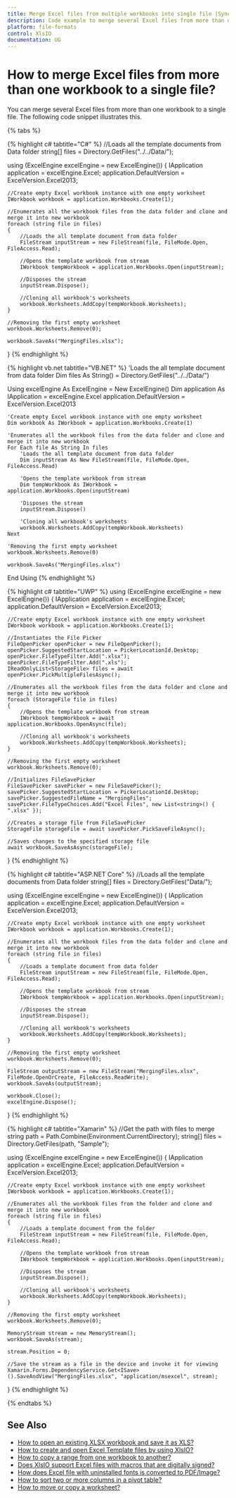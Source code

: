 ```yaml
---
title: Merge Excel files from multiple workbooks into single file |Syncfusion
description: Code example to merge several Excel files from more than one workbook to a single file using Suncfusion's XlsIO.
platform: file-formats
control: XlsIO
documentation: UG
---
```


# How to merge Excel files from more than one workbook to a single file?

You can merge several Excel files from more than one workbook to a single file. The following code snippet illustrates this.

{% tabs %}  

{% highlight c# tabtitle="C#" %}
//Loads all the template documents from Data folder
string[] files = Directory.GetFiles("../../Data/");

using (ExcelEngine excelEngine = new ExcelEngine())
{
    IApplication application = excelEngine.Excel;
    application.DefaultVersion = ExcelVersion.Excel2013;

    //Create empty Excel workbook instance with one empty worksheet
    IWorkbook workbook = application.Workbooks.Create(1);

    //Enumerates all the workbook files from the data folder and clone and merge it into new workbook
    foreach (string file in files)
    {
		//Loads the all template document from data folder
		FileStream inputStream = new FileStream(file, FileMode.Open, FileAccess.Read);

		//Opens the template workbook from stream
		IWorkbook tempWorkbook = application.Workbooks.Open(inputStream);

		//Disposes the stream
		inputStream.Dispose();

		//Cloning all workbook's worksheets
		workbook.Worksheets.AddCopy(tempWorkbook.Worksheets);
	}
	
	//Removing the first empty worksheet
	workbook.Worksheets.Remove(0);

	workbook.SaveAs("MergingFiles.xlsx");
}
{% endhighlight %}

{% highlight vb.net tabtitle="VB.NET" %}
'Loads the all template document from data folder
Dim files As String() = Directory.GetFiles("../../Data/")

Using excelEngine As ExcelEngine = New ExcelEngine()
    Dim application As IApplication = excelEngine.Excel
    application.DefaultVersion = ExcelVersion.Excel2013

    'Create empty Excel workbook instance with one empty worksheet 
    Dim workbook As IWorkbook = application.Workbooks.Create(1)

    'Enumerates all the workbook files from the data folder and clone and merge it into new workbook
    For Each file As String In files
        'Loads the all template document from data folder
        Dim inputStream As New FileStream(file, FileMode.Open, FileAccess.Read)

        'Opens the template workbook from stream
        Dim tempWorkbook As IWorkbook = application.Workbooks.Open(inputStream)

        'Disposes the stream
        inputStream.Dispose()

        'Cloning all workbook's worksheets
        workbook.Worksheets.AddCopy(tempWorkbook.Worksheets)
    Next

    'Removing the first empty worksheet
    workbook.Worksheets.Remove(0)

    workbook.SaveAs("MergingFiles.xlsx")
End Using
{% endhighlight %}

{% highlight c# tabtitle="UWP" %}
using (ExcelEngine excelEngine = new ExcelEngine())
{
    IApplication application = excelEngine.Excel;
    application.DefaultVersion = ExcelVersion.Excel2013;

    //Create empty Excel workbook instance with one empty worksheet
    IWorkbook workbook = application.Workbooks.Create(1);

    //Instantiates the File Picker
    FileOpenPicker openPicker = new FileOpenPicker();
    openPicker.SuggestedStartLocation = PickerLocationId.Desktop;
    openPicker.FileTypeFilter.Add(".xlsx");
    openPicker.FileTypeFilter.Add(".xls");
    IReadOnlyList<StorageFile> files = await openPicker.PickMultipleFilesAsync();

    //Enumerates all the workbook files from the data folder and clone and merge it into new workbook
    foreach (StorageFile file in files)
    {
        //Opens the template workbook from stream
        IWorkbook tempWorkbook = await application.Workbooks.OpenAsync(file);

        //Cloning all workbook's worksheets
        workbook.Worksheets.AddCopy(tempWorkbook.Worksheets);
    }

    //Removing the first empty worksheet
    workbook.Worksheets.Remove(0);

    //Initializes FileSavePicker
    FileSavePicker savePicker = new FileSavePicker();
    savePicker.SuggestedStartLocation = PickerLocationId.Desktop;
    savePicker.SuggestedFileName = "MergingFiles";
    savePicker.FileTypeChoices.Add("Excel Files", new List<string>() { ".xlsx" });

    //Creates a storage file from FileSavePicker
    StorageFile storageFile = await savePicker.PickSaveFileAsync();

    //Saves changes to the specified storage file
    await workbook.SaveAsAsync(storageFile);
}
{% endhighlight %}

{% highlight c# tabtitle="ASP.NET Core" %}
//Loads all the template documents from Data folder
string[] files = Directory.GetFiles("Data/");

using (ExcelEngine excelEngine = new ExcelEngine())
{
    IApplication application = excelEngine.Excel;
    application.DefaultVersion = ExcelVersion.Excel2013;

    //Create empty Excel workbook instance with one empty worksheet
    IWorkbook workbook = application.Workbooks.Create(1);

    //Enumerates all the workbook files from the data folder and clone and merge it into new workbook
    foreach (string file in files)
    {
        //Loads a template document from data folder
        FileStream inputStream = new FileStream(file, FileMode.Open, FileAccess.Read);

        //Opens the template workbook from stream
        IWorkbook tempWorkbook = application.Workbooks.Open(inputStream);

        //Disposes the stream
        inputStream.Dispose();

        //Cloning all workbook's worksheets
        workbook.Worksheets.AddCopy(tempWorkbook.Worksheets);
    }

    //Removing the first empty worksheet
    workbook.Worksheets.Remove(0);

    FileStream outputStream = new FileStream("MergingFiles.xlsx", FileMode.OpenOrCreate, FileAccess.ReadWrite);
    workbook.SaveAs(outputStream);

    workbook.Close();
    excelEngine.Dispose();
}
{% endhighlight %}

{% highlight c# tabtitle="Xamarin" %}
//Get the path with files to merge
string path = Path.Combine(Environment.CurrentDirectory);
string[] files = Directory.GetFiles(path, "Sample");

using (ExcelEngine excelEngine = new ExcelEngine())
{
    IApplication application = excelEngine.Excel;
    application.DefaultVersion = ExcelVersion.Excel2013;

    //Create empty Excel workbook instance with one empty worksheet
    IWorkbook workbook = application.Workbooks.Create(1);

    //Enumerates all the workbook files from the folder and clone and merge it into new workbook
    foreach (string file in files)
    {        
        //Loads a template document from the folder
        FileStream inputStream = new FileStream(file, FileMode.Open, FileAccess.Read);

        //Opens the template workbook from stream
        IWorkbook tempWorkbook = application.Workbooks.Open(inputStream);

        //Disposes the stream
        inputStream.Dispose();

        //Cloning all workbook's worksheets
        workbook.Worksheets.AddCopy(tempWorkbook.Worksheets);
    }

    //Removing the first empty worksheet
    workbook.Worksheets.Remove(0);
     
    MemoryStream stream = new MemoryStream();
    workbook.SaveAs(stream);

    stream.Position = 0;

    //Save the stream as a file in the device and invoke it for viewing
    Xamarin.Forms.DependencyService.Get<ISave>().SaveAndView("MergingFiles.xlsx", "application/msexcel", stream);
}
{% endhighlight %}

  {% endtabs %}  

## See Also

* [How to open an existing XLSX workbook and save it as XLS?](how-to-open-an-existing-xlsx-workbook-and-save-it-as-xls)
* [How to create and open Excel Template files by using XlsIO?](how-to-create-and-open-excel-template-files-by-using-xlsio)
* [How to copy a range from one workbook to another?](how-to-copy-a-range-from-one-workbook-to-another)
* [Does XlsIO support Excel files with macros that are digitally signed?](does-xlsio-support-excel-files-with-macros-that-are-digitally-signed)
* [How does Excel file with uninstalled fonts is converted to PDF/Image?](how-does-excel-file-with-uninstalled-fonts-is-converted-to-pdf-image)
* [How to sort two or more columns in a pivot table?](how-to-sort-two-or-more-columns-in-a-pivot-table)
* [How to move or copy a worksheet?](https://help.syncfusion.com/file-formats/xlsio/working-with-excel-worksheet#move-or-copy-a-worksheet)

